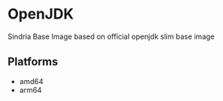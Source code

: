 # OpenJDK

Sindria Base Image based on official openjdk slim base image

## Platforms

- amd64
- arm64